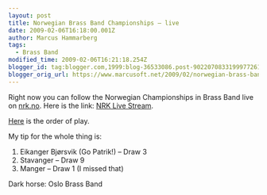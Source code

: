```yaml
---
layout: post
title: Norwegian Brass Band Championships – live
date: 2009-02-06T16:18:00.001Z
author: Marcus Hammarberg
tags:
  - Brass Band
modified_time: 2009-02-06T16:21:18.254Z
blogger_id: tag:blogger.com,1999:blog-36533086.post-9022070833199977261
blogger_orig_url: https://www.marcusoft.net/2009/02/norwegian-brass-band-championships-live.html
---
```


Right now you can follow the Norwegian Championships in Brass Band live on [nrk.no](http://www.nrk.no). Here is the link: [NRK Live Stream](http://www1.nrk.no/nett-tv/distrikt/hordaland/verdi/89482).

[Here](http://www.4barsrest.com/news/detail.asp?id=9359) is the order of play.

My tip for the whole thing is:

1. Eikanger Bjørsvik (Go Patrik!) – Draw 3
1. Stavanger – Draw 9
1. Manger – Draw 1 (I missed that)

Dark horse: Oslo Brass Band
